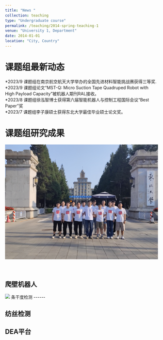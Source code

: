 ```yaml
---
title: "News "
collection: teaching
type: "Undergraduate course"
permalink: /teaching/2014-spring-teaching-1
venue: "University 1, Department"
date: 2014-01-01
location: "City, Country"
---
```


课题组最新动态
======
*2023/9 课题组在南京航空航天大学举办的全国先进材料智能挑战赛获得三等奖.<br>
*2023/9 课题组论文“MST-Q: Micro Suction Tape Quadruped Robot with High Payload Capacity”被机器人期刊RAL接收。<br>
*2023/8 课题组徐泓智博士获得第六届智能机器人与控制工程国际会议“Best Paper”奖<br>
*2023/7 课题组李子康硕士获得东北大学最佳毕业硕士论文奖。

课题组研究成果
======
<img src='/images/500x300.png'>
<br>
<br>
<br>

爬壁机器人
------
<img src='/images/2023.png'>
条干度检测
------

纺丝检测
------

DEA平台
------